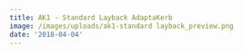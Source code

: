 ```yaml
---
title: AK1 - Standard Layback AdaptaKerb
image: /images/uploads/ak1-standard layback_preview.png
date: '2018-04-04'
---
```


